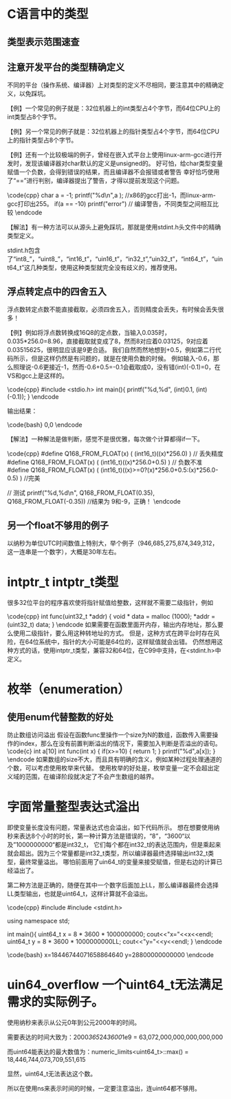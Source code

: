 # C语言中的类型


## 类型表示范围速查


## 注意开发平台的类型精确定义

不同的平台（操作系统、编译器）上对类型的定义不尽相同，要注意其中的精确定义，以免踩坑。

【例】一个常见的例子就是：32位机器上的int类型占4个字节，而64位CPU上的int类型占8个字节。

【例】另一个常见的例子就是：32位机器上的指针类型占4个字节，而64位CPU上的指针类型占8个字节。

【例】还有一个比较极端的例子，曾经在嵌入式平台上使用linux-arm-gcc进行开发时，发现该编译器对char默认的定义是unsigned的。
好可怕，给char类型变量赋值一个负数，会得到错误的结果，而且编译器不会报错或者警告
幸好恰巧使用了“==”进行判别，编译器提出了警告，才得以提前发现这个问题。

\code{cpp}
char a = -1;
printf("%d\n",a );  //x86的gcc打出-1，而linux-arm-gcc打印出255。
if(a == -10)
  printf("error") // 编译警告，不同类型之间相互比较
\endcode

【解法】有一种方法可以从源头上避免踩坑，那就是使用stdint.h头文件中的精确类型定义。

stdint.h包含了“int8_”，“uint8_”，“int16_t”，“uin16_t”，“in32_t”,“uin32_t”，“int64_t”，“uint64_t”这几种类型，使用这种类型就完全没有歧义的，推荐使用。



## 浮点转定点中的四舍五入

浮点数转定点数不能直接截取，必须四舍五入，否则精度会丢失，有时候会丢失很多！

【例】例如将浮点数转换成16Q8的定点数，当输入0.035时，0.035\*256.0=8.96，直接截取就变成了8，然而8对应着0.03125，9对应着0.03515625，很明显应该是9更合适。
我们自然而然地想到+0.5，例如第二行代码所示，但是这样仍然是有问题的，就是在使用负数的时候。
例如输入-0.6，那么照理说-0.6更接近-1，然而-0.6+0.5=-0.1会截取成0，没有错(int)(-0.1)=0，在VS和gcc上是这样的。

\code{cpp}
#include <stdio.h>
int main(){
    printf("%d,%d", (int)0.1, (int)(-0.1));
}
\endcode

输出结果：

\code{bash}
0,0
\endcode

【解法】一种解法是做判断，感觉不是很优雅，每次做个计算都得if一下。

\code{cpp}
#define Q168_FROM_FLOAT(x) ( (int16_t)((x)*256.0) ) // 丢失精度
#define Q168_FROM_FLOAT(x) ( (int16_t)((x)*256.0+0.5) ) // 负数不准
#define Q168_FROM_FLOAT(x) ( (int16_t)((x)>=0?(x)*256.0+0.5:(x)*256.0-0.5) ) //完美

// 测试
printf("%d,%d\n", Q168_FROM_FLOAT(0.35), Q168_FROM_FLOAT(-0.35))
//结果为 9和-9，正确！
\endcode


## 另一个float不够用的例子
以纳秒为单位UTC时间数值上特别大，举个例子（946,685,275,874,349,312，这一连串是一个数字），大概是30年左右。


# intptr_t intptr_t类型
很多32位平台的程序喜欢使将指针赋值给整数，这样就不需要二级指针，例如

\code{cpp}
int func(uint32_t *addr)
{
  void * data = malloc (1000);
  *addr = (uint32_t) data;
}
\endcode
如果需要在函数里面开内存，输出内存地址，那么要么使用二级指针，要么用这种转地址的方式。
但是，这种方式在跨平台时存在风险，在64位系统中，指针的大小可能是64位的，这样赋值就会出错。
仍然想用这种方式的话，使用intptr_t类型，兼容32和64位，在C99中支持，在<stdint.h>中定义。


# 枚举（enumeration）


## 使用enum代替整数的好处
防止数组访问溢出
假设在函数func里操作一个size为N的数组，函数传入需要操作的index，那么在没有前置判断溢出的情况下，需要加入判断是否溢出的语句。
\code{c}
int a[10]
int func(int x)
{
  if(x>=10)
  {
    return 1;
  }
  printf("%d",a[x]);
}
\endcode
如果数组的size不大，而且具有明确的含义，例如某种过程处理通道的个数，可以考虑使用枚举来代替。
使用枚举的好处是，枚举变量一定不会超出定义域的范围，在编译阶段就决定了不会产生数组的越界。


# 字面常量整型表达式溢出

即使变量长度没有问题，常量表达式也会溢出，如下代码所示。
想在想要使用纳秒来表达8个小时的时长，第一种计算方法是错误的，“8”，“3600“以及”1000000000“都是int32_t，
它们每个都在int32_t的表达范围内，但是乘起来就会超出。因为三个常量都是int32_t类型，所以编译器最终选择输出int32_t类型，最终常量溢出。
哪怕前面用了uin64_t的变量来接受赋值，但是右边的计算已经溢出了。

第二种方法是正确的，随便在其中一个数字后面加上LL，那么编译器最终会选择LL类型输出，也就是uint64_t，这样计算就不会溢出。

\code{cpp}
#include <iostream>
#include <stdint.h>

using namespace std;

int main(){
    uint64_t x = 8 * 3600 * 1000000000;
    cout<<"x="<<x<<endl;
    uint64_t y = 8 * 3600 * 1000000000LL;
    cout<<"y="<<y<<endl;
}
\endcode

\code{bash}
x=18446744071658864640
y=28800000000000
\endcode


# uin64_overflow 一个uint64_t无法满足需求的实际例子。

使用纳秒来表示从公元0年到公元2000年的时间。

需要表达的时间大致为：2000*365*24*3600*1e9 = 63,072,000,000,000,000,000

而uint64能表达的最大数值为：numeric_limits<uint64_t>::max() = 18,446,744,073,709,551,615

显然，uint64_t无法表达这个数。

所以在使用ns来表示时间的时候，一定要注意溢出，连uint64都不够用。
